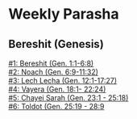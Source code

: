 # Weekly Parasha

## Bereshit (Genesis)
[#1: Bereshit (Gen. 1:1-6:8)](WeeklyParasha/01%20-%20Bereshit)<br>
[#2: Noach (Gen. 6:9-11:32)](WeeklyParasha/02%20-%20Noach)<br>
[#3: Lech Lecha (Gen. 12:1-17:27)](WeeklyParasha/03%20-%20Lech%20Lecha)<br>
[#4: Vayera (Gen. 18:1- 22:24)](WeeklyParasha/04%20-%20Vayera)<br>
[#5: Chayei Sarah (Gen. 23:1 - 25:18)](WeeklyParasha/05%20-%20Chayei%20Sarah)<br>
[#6: Toldot (Gen. 25:19 - 28:9](WeeklyParasha/06%20-%20Toldot)<br>


